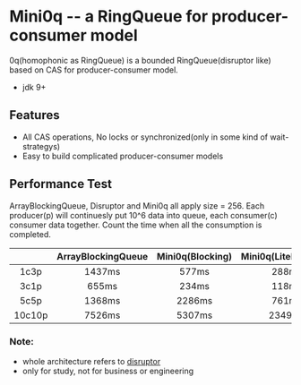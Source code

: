 Mini0q -- a RingQueue for producer-consumer model
===
0q(homophonic as RingQueue) is a bounded RingQueue(disruptor like) based on CAS for producer-consumer model.  
- jdk 9+

Features
---------------------------------------------
- All CAS operations, No locks or synchronized(only in some kind of wait-strategys)  
- Easy to build complicated producer-consumer models

Performance Test
---------------------------------------------
ArrayBlockingQueue, Disruptor and Mini0q all apply size = 256. Each producer(p) will continuesly put 10^6 data into queue, each consumer(c) consumer data together. Count the time when all the consumption is completed.     

|        | ArrayBlockingQueue | Mini0q\(Blocking\) | Mini0q\(LiteBlocking\) | Disruptor\(Blocking\) |
|:------:|:------------------:|:------------------:|:----------------------:|:---------------------:|
| 1c3p   | 1437ms             | 577ms              | 288ms                  | 565ms                 |
| 3c1p   | 655ms              | 234ms              | 118ms                  | 592ms                 |
| 5c5p   | 1368ms             | 2286ms             | 761ms                  | 2276ms                |
| 10c10p | 7526ms             | 5307ms             | 2349ms                 | 6550ms                |


### Note:
- whole architecture refers to [disruptor](https://github.com/LMAX-Exchange/disruptor)  
- only for study, not for business or engineering  

